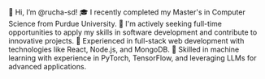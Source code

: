👋 Hi, I’m @rucha-sd!
🎓 I recently completed my Master's in Computer Science from Purdue University.
🔭 I'm actively seeking full-time opportunities to apply my skills in software development and contribute to innovative projects.
💼 Experienced in full-stack web development with technologies like React, Node.js, and MongoDB.
🤖 Skilled in machine learning with experience in PyTorch, TensorFlow, and leveraging LLMs for advanced applications.

<!---
rucha-sd/rucha-sd is a ✨ special ✨ repository because its `README.md` (this file) appears on your GitHub profile.
You can click the Preview link to take a look at your changes.
--->
